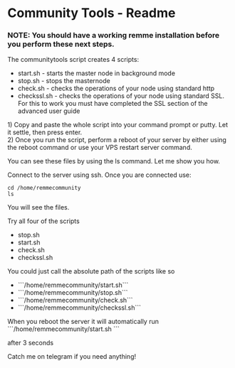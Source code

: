 <h1>Community Tools - Readme </h1>

<h3>NOTE: You should have a working remme installation before you perform these next steps.</h3>

<p>The communitytools script creates 4 scripts:</p>
<ul>
<li>start.sh - starts the master node in background mode</li>
<li>stop.sh - stops the masternode</li>
<li>check.sh - checks the operations of your node using standard http</li>
<li>checkssl.sh - checks the operations of your node using standard SSL.  For this to work you must have completed the SSL section of the advanced user guide</li></ul>
<p>
1) Copy and paste the whole script into your command prompt or putty. Let it settle, then press enter.<br />
2) Once you run the script, perform a reboot of your server by either using the reboot command or use your VPS restart server command.<br />
  </p>
<p>You can see these files by using the ls command.  Let me show you how.</p>
<p>
Connect to the server using ssh. Once you are connected use:
  

```
cd /home/remmecommunity 
ls
```
  </p>
You will see the files.
<br />
<p>Try all four of the scripts
<ul>
  <li>stop.sh</li>
 <li>start.sh</li>
 <li>check.sh</li>
 <li>checkssl.sh</li>
</ul>
<p>
You could just call the absolute path of the scripts like so</p>
<ul>
  <li>```/home/remmecommunity/start.sh```</li>
  <li>```/home/remmecommunity/stop.sh```</li>
  <li>```/home/remmecommunity/check.sh```</li>
  <li>```/home/remmecommunity/checkssl.sh```</li>
</ul>

<p>When you reboot the server it will automatically run 
  ```/home/remmecommunity/start.sh ```
  
  after 3 seconds</p>

<p style='weight:bold;'>Catch me on telegram if you need anything!</p>

